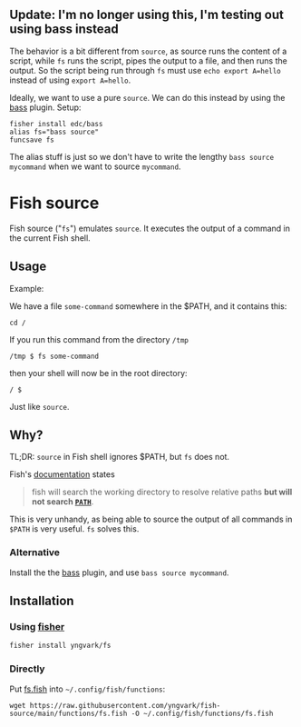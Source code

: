 ## Update: I'm no longer using this, I'm testing out using bass instead

The behavior is a bit different from `source`, as source runs the content of a script, while `fs` runs the script, pipes the output to a file, and then runs the output. So the script being run through `fs` must use `echo export A=hello` instead  of using `export A=hello`.

Ideally, we want to use a pure `source`. We can do this instead by using the [bass](https://github.com/edc/bass) plugin. Setup:

```fish
fisher install edc/bass
alias fs="bass source"
funcsave fs
```

The alias stuff is just so we don't have to write the lengthy `bass source mycommand` when we want to source `mycommand`.

# Fish source

Fish source ("`fs`") emulates `source`. It executes the output of a command in the current Fish shell.


## Usage

Example:

We have a file `some-command` somewhere in the $PATH, and it contains this:

```fish
cd /
```

If you run this command from the directory `/tmp`

```fish
/tmp $ fs some-command
```

then your shell will now be in the root directory:

```fish
/ $
```

Just like `source`.

## Why?

TL;DR: `source` in Fish shell ignores $PATH, but `fs` does not.

Fish's [documentation](https://fishshell.com/docs/current/cmds/source.html) states

> fish will search the working directory to resolve relative paths **but will not search [`PATH`](https://fishshell.com/docs/current/language.html#envvar-PATH)**.

This is very unhandy, as being able to source the output of all commands in `$PATH` is very useful. `fs` solves this.

### Alternative

Install the the [bass](https://github.com/edc/bass) plugin, and use `bass source mycommand`.

## Installation

### Using [fisher](https://github.com/jorgebucaran/fisher)

```sh
fisher install yngvark/fs
```

### Directly

Put [fs.fish](fisher-plugin/functions/fs.fish) into `~/.config/fish/functions`:

```shell
wget https://raw.githubusercontent.com/yngvark/fish-source/main/functions/fs.fish -O ~/.config/fish/functions/fs.fish
```

